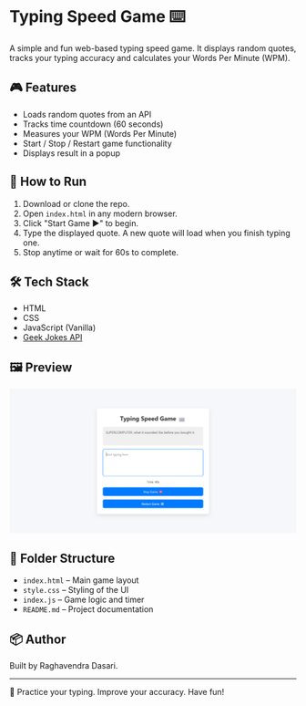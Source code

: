 # Typing Speed Game ⌨️

A simple and fun web-based typing speed game. It displays random quotes, tracks your typing accuracy and calculates your Words Per Minute (WPM).

## 🎮 Features

- Loads random quotes from an API
- Tracks time countdown (60 seconds)
- Measures your WPM (Words Per Minute)
- Start / Stop / Restart game functionality
- Displays result in a popup

## 🚀 How to Run

1. Download or clone the repo.
2. Open `index.html` in any modern browser.
3. Click "Start Game ▶️" to begin.
4. Type the displayed quote. A new quote will load when you finish typing one.
5. Stop anytime or wait for 60s to complete.

## 🛠 Tech Stack

- HTML
- CSS
- JavaScript (Vanilla)
- [Geek Jokes API](https://github.com/sameerkumar18/geek-joke-api)

## 🖼 Preview

![Typing Game Screenshot](dashboard.png)

## 📂 Folder Structure

- `index.html` – Main game layout
- `style.css` – Styling of the UI
- `index.js` – Game logic and timer
- `README.md` – Project documentation

## 📦 Author

Built by Raghavendra Dasari.

---

🧠 Practice your typing. Improve your accuracy. Have fun!
